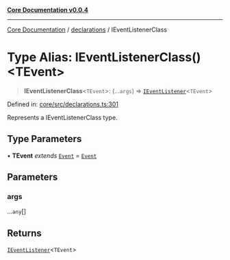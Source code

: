 [**Core Documentation v0.0.4**](../../README.md)

***

[Core Documentation](../../modules.md) / [declarations](../README.md) / IEventListenerClass

# Type Alias: IEventListenerClass()\<TEvent\>

> **IEventListenerClass**\<`TEvent`\>: (...`args`) => [`IEventListener`](../interfaces/IEventListener.md)\<`TEvent`\>

Defined in: [core/src/declarations.ts:301](https://github.com/stonemjs/core/blob/4b1b931e44a5db2600109fa7ae2a8b532ed77730/src/declarations.ts#L301)

Represents a IEventListenerClass type.

## Type Parameters

• **TEvent** *extends* [`Event`](../../events/Event/classes/Event.md) = [`Event`](../../events/Event/classes/Event.md)

## Parameters

### args

...`any`[]

## Returns

[`IEventListener`](../interfaces/IEventListener.md)\<`TEvent`\>
